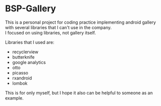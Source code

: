 # BSP-Gallery
This is a personal project for coding practice implementing android gallery with several libraries that I can't use in the company.<br>
I focused on using libraries, not gallery itself.

Libraries that I used are:
- recyclerview
- butterknife
- google analytics
- otto
- picasso
- rxandroid
- lombok

This is for only myself, but I hope it also can be helpful to someone as an example.
